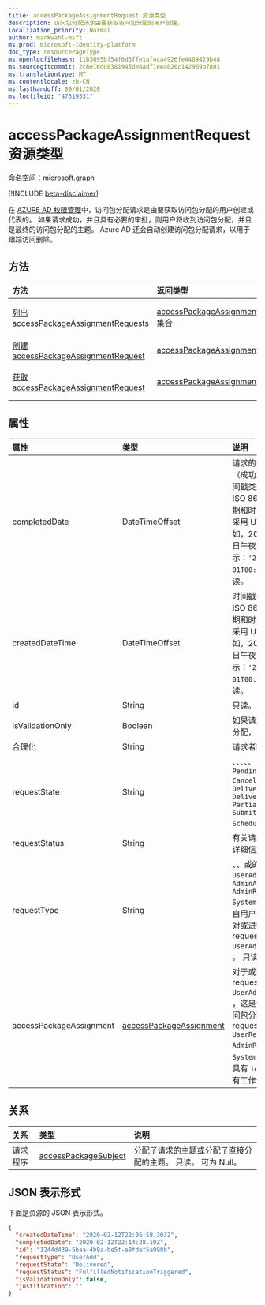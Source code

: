 ```yaml
---
title: accessPackageAssignmentRequest 资源类型
description: 访问包分配请求由要获取访问包分配的用户创建。
localization_priority: Normal
author: markwahl-msft
ms.prod: microsoft-identity-platform
doc_type: resourcePageType
ms.openlocfilehash: 11b3095bf54f6d5ffe1af4ca4926fe4409429b48
ms.sourcegitcommit: 2c6e16dd8381945de6adf1eea020c142969b7801
ms.translationtype: MT
ms.contentlocale: zh-CN
ms.lasthandoff: 09/01/2020
ms.locfileid: "47319531"
---
```

# <a name="accesspackageassignmentrequest-resource-type"></a>accessPackageAssignmentRequest 资源类型

命名空间：microsoft.graph

[!INCLUDE [beta-disclaimer](../../includes/beta-disclaimer.md)]

在 [AZURE AD 权限管理](entitlementmanagement-root.md)中，访问包分配请求是由要获取访问包分配的用户创建或代表的。 如果请求成功，并且具有必要的审批，则用户将收到访问包分配，并且是最终的访问包分配的主题。  Azure AD 还会自动创建访问包分配请求，以用于跟踪访问删除。

## <a name="methods"></a>方法

| 方法       | 返回类型 | 说明 |
|:-------------|:------------|:------------|
| [列出 accessPackageAssignmentRequests](../api/accesspackageassignmentrequest-list.md) | [accessPackageAssignmentRequest](accesspackageassignmentrequest.md) 集合 | 检索 accesspackageassignmentrequest 对象的列表。 |
| [创建 accessPackageAssignmentRequest](../api/accesspackageassignmentrequest-post.md) | [accessPackageAssignmentRequest](accesspackageassignmentrequest.md) | 创建新的 accessPackageAssignmentRequest。 |
| [获取 accessPackageAssignmentRequest](../api/accesspackageassignmentrequest-get.md) | [accessPackageAssignmentRequest](accesspackageassignmentrequest.md) | 读取 accessPackageAssignmentRequest 对象的属性和关系。 |

## <a name="properties"></a>属性

| 属性     | 类型        | 说明 |
|:-------------|:------------|:------------|
|completedDate|DateTimeOffset|请求的处理结束日期（成功或失败）。 时间戳类型表示采用 ISO 8601 格式的日期和时间信息，始终采用 UTC 时区。 例如，2014 年 1 月 1 日午夜 UTC 如下所示：`'2014-01-01T00:00:00Z'`。 只读。|
|createdDateTime|DateTimeOffset|时间戳类型表示采用 ISO 8601 格式的日期和时间信息，始终采用 UTC 时区。 例如，2014 年 1 月 1 日午夜 UTC 如下所示：`'2014-01-01T00:00:00Z'`。 只读。|
|id|String| 只读。|
|isValidationOnly|Boolean|如果请求不处理工作分配，则为 True。|
|合理化|String|请求者提供的理由。|
|requestState|String|、、、、、或中的一个 `PendingApproval` `Canceled`  `Denied` `Delivering` `Delivered` `PartiallyDelivered` `Submitted` `Scheduled` 。 只读。|
|requestStatus|String|有关请求处理状态的详细信息。 只读。|
|requestType|String|、、或的其中一个 `UserAdd` `UserRemove` `AdminAdd` `AdminRemove` `SystemRemove` 。 来自用户自身的请求将对或进行 requestType `UserAdd` `UserRemove` 。 只读。|
|accessPackageAssignment|[accessPackageAssignment](accesspackageassignment.md)| 对于或的 requestType `UserAdd` `AdminAdd` ，这是请求创建的访问包分配。  对于的 requestType `UserRemove` `AdminRemove` 或 `SystemRemove` ，它具有 `id` 要删除的现有工作分配的属性。|

## <a name="relationships"></a>关系

| 关系 | 类型        | 说明 |
|:-------------|:------------|:------------|
|请求程序|[accessPackageSubject](accesspackagesubject.md)| 分配了请求的主题或分配了直接分配的主题。 只读。 可为 Null。|


## <a name="json-representation"></a>JSON 表示形式

下面是资源的 JSON 表示形式。

<!-- {
  "blockType": "resource",
  "optionalProperties": [

  ],
  "@odata.type": "microsoft.graph.accessPackageAssignmentRequest",
  "baseType": "",
  "keyProperty": "id"
}-->

```json
{
  "createdDateTime": "2020-02-12T22:06:58.303Z",
  "completedDate": "2020-02-12T22:14:28.19Z",
  "id": "1244d439-5baa-4b9a-be5f-e8fdef5a998b",
  "requestType": "UserAdd",
  "requestState": "Delivered",
  "requestStatus": "FulfilledNotificationTriggered",
  "isValidationOnly": false,
  "justification": ""
}
```

<!-- uuid: 16cd6b66-4b1a-43a1-adaf-3a886856ed98
2019-02-04 14:57:30 UTC -->
<!-- {
  "type": "#page.annotation",
  "description": "accessPackageAssignmentRequest resource",
  "keywords": "",
  "section": "documentation",
  "tocPath": ""
}-->
